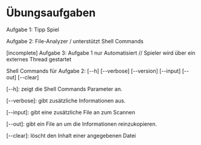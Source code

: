 # Übungsaufgaben

Aufgabe 1:  Tipp Spiel


Aufgabe 2:  File-Analyzer /  unterstützt Shell Commands

[incomplete] Aufgabe 3:   Aufgabe 1 nur Automatisiert // Spieler wird über ein externes Thread gestartet 
  
  
 
Shell Commands für Aufgabe 2:
[--h] [--verbose] [--version] [--input] [--out] [--clear]

[--h]: zeigt die Shell Commands Parameter an.

[--verbose]: gibt zusätzliche Informationen aus.

[--input]: gibt eine zusätzliche File an zum Scannen

[--out]: gibt ein File an um die Informationen reinzukopieren.

[--clear]: löscht den Inhalt einer angegebenen Datei
